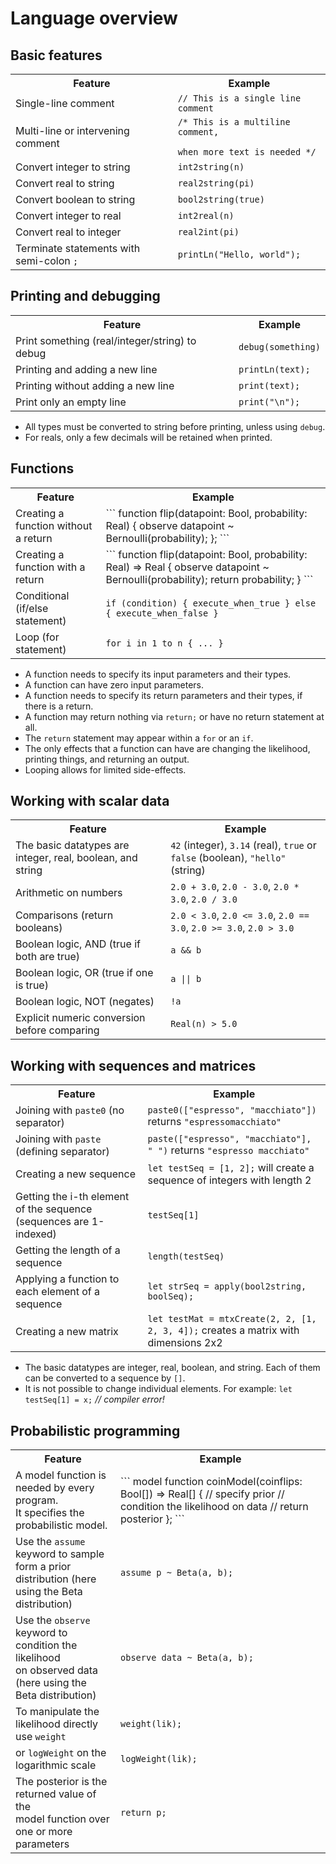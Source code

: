 # Language overview
  
## Basic features

<div className="language-table">
<table>
<tr><th>Feature</th><th>Example</th></tr>
<tr><td>Single-line comment</td><td><code>// This is a single line comment</code></td></tr>
<tr><td>Multi-line or intervening comment</td><td><code>/* This is a multiline comment, <br />
when more text is needed */</code></td></tr>
<tr><td>Convert integer to string</td><td><code>int2string(n)</code></td></tr>
<tr><td>Convert real to string</td><td><code>real2string(pi)</code></td></tr>
<tr><td>Convert boolean to string</td><td><code>bool2string(true)</code></td></tr>
<tr><td>Convert integer to real</td><td><code>int2real(n)</code></td></tr>
<tr><td>Convert real to integer</td><td><code>real2int(pi)</code></td></tr>
<tr><td>Terminate statements with semi-colon <code>;</code></td><td><code>printLn("Hello, world");</code></td></tr>
</table>
</div>

## Printing and debugging

<div className="language-table">
<table>
<tr><th>Feature</th><th>Example</th></tr>
<tr><td>Print something (real/integer/string) to debug</td><td><code>debug(something)</code></td></tr>
<tr><td>Printing and adding a new line</td><td><code>printLn(text);</code></td></tr>
<tr><td>Printing without adding a new line</td><td><code>print(text);</code></td></tr>
<tr><td>Print only an empty line</td><td><code>print("\n");</code></td></tr>
</table>
</div>

- All types must be converted to string before printing, unless using <code>debug</code>. 
- For reals, only a few decimals will be retained when printed.

## Functions

<div className="language-table">
<table>
<tr><th>Feature</th><th>Example</th></tr>
<tr>
  <td>Creating a function without a return</td>
  <td>
  ```
  function flip(datapoint: Bool, probability: Real) {
    observe datapoint ~ Bernoulli(probability);
  };
  ```
      </td>
</tr>
<tr>
  <td>Creating a function with a return</td>
  <td>
  ```
  function flip(datapoint: Bool, probability: Real) => Real {
    observe datapoint ~ Bernoulli(probability);
    return probability;
  }
  ```
  </td>
</tr>
<tr><td>Conditional (if/else statement)</td><td><code>if (condition) &#123; execute_when_true &#125; else &#123; execute_when_false &#125;</code></td></tr>
<tr><td>Loop (for statement)</td><td><code>for i in 1 to n &#123; ... &#125;</code></td></tr>
</table>
</div>

- A function needs to specify its input parameters and their types.
- A function can have zero input parameters.
- A function needs to specify its return parameters and their types, if there is a return.
- A function may return nothing via <code>return;</code> or have no return statement at all.
- The <code>return</code> statement may appear within a <code>for</code> or an <code>if</code>.
- The only effects that a function can have are changing the likelihood, printing things, and returning an output.
- Looping allows for limited side-effects.

## Working with scalar data

<div className="language-table">
<table>
<tr><th>Feature</th><th>Example</th></tr>
<tr><td>The basic datatypes are integer, real, boolean, and string</td><td><code>42</code> (integer), <code>3.14</code> (real), <code>true</code> or <code>false</code> (boolean), <code>"hello"</code> (string)</td></tr>
<tr><td>Arithmetic on numbers</td><td><code>2.0 + 3.0</code>,  <code>2.0 - 3.0</code>,  <code>2.0 * 3.0</code>,  <code>2.0 / 3.0</code></td></tr>
<tr><td>Comparisons (return booleans)</td><td><code>2.0 &lt; 3.0</code>, <code>2.0 &lt;= 3.0</code>, <code>2.0 == 3.0</code>, <code>2.0 &gt;= 3.0</code>, <code>2.0 &gt; 3.0</code></td></tr>
<tr><td>Boolean logic, AND (true if both are true)</td><td><code>a &amp;&amp; b</code></td></tr>
<tr><td>Boolean logic, OR (true if one is true)</td><td><code>a || b</code></td></tr>
<tr><td>Boolean logic, NOT (negates)</td><td><code>!a</code></td></tr>
<tr><td>Explicit numeric conversion before comparing</td><td><code>Real(n) &gt; 5.0</code></td></tr>
</table>
</div>


## Working with sequences and matrices

<div className="language-table">
<table>
<tr><th>Feature</th><th>Example</th></tr>
<tr><td>Joining with <code>paste0</code> (no separator)</td><td><code>paste0(["espresso", "macchiato"])</code> returns <code>"espressomacchiato"</code></td></tr>
<tr><td>Joining with <code>paste</code> (defining separator)</td><td><code>paste(["espresso", "macchiato"], " ")</code> returns <code>"espresso macchiato"</code></td></tr>
<tr><td>Creating a new sequence</td><td><code>let testSeq = [1, 2];</code> will create a sequence of integers with length 2</td></tr>
<tr><td>Getting the i-th element of the sequence (sequences are 1-indexed)</td><td><code>testSeq[1]</code></td></tr>
<tr><td>Getting the length of a sequence</td><td><code>length(testSeq)</code></td></tr>
<tr><td>Applying a function to each element of a sequence</td><td><code>let strSeq = apply(bool2string, boolSeq);</code></td></tr>
<tr><td>Creating a new matrix</td><td><code>let testMat = mtxCreate(2, 2, [1, 2, 3, 4]);</code> creates a matrix with dimensions 2x2</td></tr>
</table>
</div>

- The basic datatypes are integer, real, boolean, and string. Each of them can be converted to a sequence by <code>[]</code>.
- It is not possible to change individual elements. For example: <code>let testSeq[1] = x;</code> <em>// compiler error!</em>

## Probabilistic programming

<div className="language-table">
<table>
<tr><th>Feature</th><th>Example</th></tr>
<tr>
  <td>A model function is needed by every program.<br />
  It specifies the probabilistic model.</td>
  <td>
  ```
  model function coinModel(coinflips: Bool[]) => Real[] {
    // specify prior
    // condition the likelihood on data
    // return posterior
  };
  ```
</td>
</tr>
<tr><td>Use the <code>assume</code> keyword to sample form a prior <br /> 
distribution (here using the Beta distribution)</td><td><code>assume p ~ Beta(a, b);</code></td></tr>
<tr><td>Use the <code>observe</code> keyword to condition the likelihood <br /> 
on observed data (here using the Beta distribution)</td><td><code>observe data ~ Beta(a, b);</code></td></tr>
<tr><td>To manipulate the likelihood directly use <code>weight</code></td><td><code>weight(lik);</code></td></tr>
<tr><td>or <code>logWeight</code> on the logarithmic scale</td><td><code>logWeight(lik);</code></td></tr>
<tr><td>The posterior is the returned value of the <br />  model function over one or more parameters </td><td><code>return p;</code></td></tr>
</table>
</div>


